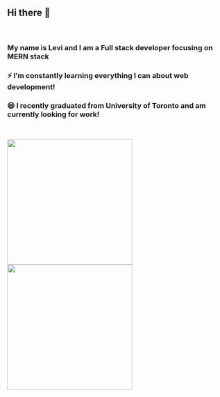 ## Hi there 👋

&nbsp;

### My name is Levi and I am a Full stack developer focusing on MERN stack

### ⚡ I’m constantly learning everything I can about web development!

### 😄 I recently graduated from University of Toronto and am currently looking for work!

&nbsp;

<img align="center" style="height:18rem" src="https://github-readme-stats.vercel.app/api/top-langs/?username=Halvosaurus34&theme=radical" /> <img align="center" style="height:18rem" src="https://github-readme-stats.vercel.app/api/?username=Halvosaurus34&theme=radical" />

<!--
**Halvosaurus34/Halvosaurus34** is a ✨ _special_ ✨ repository because its `README.md` (this file) appears on your GitHub profile.

Here are some ideas to get you started:

- 🔭 I’m currently working on ...
- 🌱 I’m currently learning ...
- 👯 I’m looking to collaborate on ...
- 🤔 I’m looking for help with ...
- 💬 Ask me about ...
- 📫 How to reach me: ...
- 😄 Pronouns: ...
- ⚡ Fun fact: ...
-->
